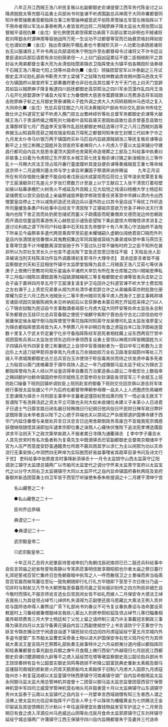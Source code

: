 <!-- { "loadSidebar": true } -->
　　八年正月江西贼王浩八听抚复叛以右副都御史俞谏提督江西军务代陈金讨之以降虏脱脱太等充御马监勇士兵部尚书何鉴谏不听虏围副总兵神周于大同命署都督同知许泰管操敢勇营都指挥佥事江彬管操神威营武平伯陈熹管操五军营左掖指挥以下不用命者得以军法从事泰彬两人者皆宣府边将二月贼廖麻子降太监谷大用张誾以监督贼平请视仇■〈金戊〉安化例使其弟侄得累功承荫下兵部议累功非例也平贼诸将若刘晖郄永时源神周等驱驰战阵万死一生议功不过都督等官而已始悬赏格封拜如安化也谓如仇■〈金戊〉独出奇谋削平僣乱者也今羣贼殄灭非一人功累功承荫居诸将右无以服诸将上不许令再议兵部请视朱宁例加升至右都督毋令过诸将又不许令廷议羣臣请如兵部后请若有余功别荫弟侄一人上曰门庭凶寇累征不捷二臣相继削平之其封谷大用弟都督佥事大亮为永清伯陆誾弟锦衣卫指挥使永为镇平伯各赐勋阶诰券禄千石贼王浩八等劫弋阳上饶等州县命仇■〈金戊〉领操团营官军以许泰副之三月试御史孟洋论劾礼部尚书靳贵大学士梁储下之狱降为桂林教谕虏攻朔州围马邑改太平仓为镇国府以居宣府军工部奏置府更仓非旧也且其位属干方干天门也上曰天门宜辟其如旨以贼廖麻子降复叛逮四川廵抚都御史高崇熙治之四川军余范藻作乱四月王浩八屯开化掠婺源休宁诸县大役军士为番僧修大慈恩寺鬻爵赎罪以充费游击将军阎勋击败廖麻子斩之五月御史贺泰谏赐义子姓外调之虏大入大同转趋朔州马邑顷之复入大同命仇■〈金戊〉充总兵官往御之六月河决黄陵冈户部尚书孙交礼部尚书传珪乞致仕许之科道官乞留不听虏入鴈门掠五台繁峙崞忻等处总督军务都御史俞谏等大破贼王浩八于贵溪桥擒之赠死刘七贼者叶县知县唐天恩固始县致仕县丞曾基息县致仕主簿那祥官七月广西盗李天宝等作乱廵抚都御史林廷选等讨平之八月江西贼刘昌等奔据玉山知县陈揽获之贼攻瑞金知县万琛死之都督同知朱安乞封赠三代如朱宁许之九月发太仆寺马价银万两于镇国府买补马匹自内旨姚源贼胡浩三等抚复叛俞谏等会剿平之上悦江彬赐之国姓并及领宣府军者裨将六人十月虏入宁夏以太监宋辅分守建昌行都司自内旨大慈恩寺灌顶大国师也舍窝死命造塔葬之工部及工科给事中执奏曰非故事上曰着为令虏掠辽东开原东乡贼艾茹七抚复叛俞谏讨擒之新淦贼张元三等作乱十一月赐大庆法王领占班丹番行童度牒听其度自便俞谏等奏擒贼首王重七等命械送京师十二月追赠刘基太师与学士承旨宋濂国子祭酒宋讷并赐谥 
　　九年正月诏所在有司存恤致仕廉吏不能自给者戊辰设庆成宴炬而后莅位土官岑浚余党覃恩复叛宁王宸濠献异灯先是元夕岁张灯费数万计至是上以宁王献召工入张干清宫灯着柱壁如昼以毡幕承檐贮火树焉火不戒延及外宫殿上见大焰悦之戏语曰桡棚大学士杨廷和梁储费宏以宫灾自劾请上亲庙祭诚慈养勤学修政受善任贤革禁中市肆以肃内令出西僧罢皇店停止工作以减免织造还兑调边兵以谨外防止曰其令皇店战下毋扰工作织造所司量缓急条奏户科给事中吕经言干清宫陛下正寝祖宗意欲万世圣子神孙法天行清海内也陛下舍正宫而处豹房忽储贰而蓄义子疏儒臣而昵番僧弃文德而宠边帅忽朝政而开酒店信童竖而事游佚天心赫怒显示谴告臣望陛下乘此震惊大明悔悟讲求消复之道讨论利病之源下所司户科给事中石天柱言先帝御宇十有八年清心守法始终不渝陛下所亲见今庙祭率多遣代两宫乘舆罕至前星未耀储嗣久虚朝仪阔绝君臣□隔而外列皇店内张酒馆宠信番僧从其鬼教招集边军同其服或容结为晜弟或纵禁中乘马燕饮无复尊卑饮食不计冷暖数离深宫驱驰于外下营过队日常不辍有时府卫之臣不知所在甚非所以为宗社生灵长久计也变不虚兆陛下宜急还宫思愆改往不报 【 天柱岳池人彭泽被诬当刑天柱陈泽功忤旨外调嘉靖初复职寻升大理寺丞】 其余廷臣言者皆不报监察御史刘天和王廷相坐忤镇守太监廖堂皆降为县丞二月贼首王浩八艾茹七等伏诛庚子上夜微行至教坊司观乐星庙永平诸府大旱饥令所在发仓库赈之四川贼喻思俸私平三月临川贼陈玖谭懿昌等为寇姚源贼梅宪三等复叛都御史俞谏等皆发兵击斩之立会子庙于嘉祥四月旱五月宁王宸濠复请复护卫屯田许之科道官谏不听大学士费宏阻之左右谮于上上责宏兄弟羣从胡为并处清华者宏辞立许之从弟编条寀亦附批致仕册厚耀为崇王六月江西大池贼张元二等平贵州贼邓先等平虏入西海子工部主事韩邦靖言诸臣顷因灾奱极陈阙失未见听纳前后以言获罪者未蒙召用乞开延揽采择之门以人心下锦衣狱黜为民诏自今言事黜谪者毋叙七月虏大寇大同怀安等处命太监张永总制军务都督白玉挂印允总兵官备御之使抚宁侯麒守紫荆宁晋伯岳守古北口崇信伯柱守居庸保定侯永福守倒马指挥使宽守黄花指挥同知英守龙泉赠司礼监太监张淮廖銮父为锦衣都指挥使其母皆为夫人予祭葬八月辛卯朔日有食之虏寇白羊口及浮图峪连营数十里复入宁武关忻定襄宁化杀守备指挥陈经军民死者相枕藉上设东西两官厅禁中视团营练兵焉以太监张忠领东边将许泰领西复设勇士营领以神周刘晖皆赐国姓为义子四镇兵号外四家复使江彬兼统之上自领中官善骑射者为一营曰中军江彬数为上言边乐上大适刀铳甲箭将游幸焉九月虏五万余骑劫掠万全右卫路准安超蔚州等处三万骑入平虏城南都御史丛兰总兵官白玉诈使饷于畛投毒焉伏而待之伏发虏中毒多死者上为毡宫以斋门庑帷幕至于溷毕具陕人造之一年乃成赠御马监太监于经父为锦衣卫都指挥使母为夫人经以开设皇店得幸自麋百万治冢造香山碧云二寺极宏壮上数临幸之赐祠额护功敕命镇国府参将宗斌杨玉京营参将左钦湛臣各领官军三千余斌玉上班则赴□操备下班则回镇听调钦臣上班则赴宣府御备下班则交兑回京俱以游击将军体统行事授太监张雄父千户为后府右都督带俸朝参母赠一品夫人上人虎圈虎伤焉编修王思谏降为驿丞十月刑部主事李中言曩者逆瑾窃权势焰熏灼陛下一悟必诛无赦天下皆谓陛下有尧舜汤武之资太平立可致也夫何大权未收储位未建义子未革小人日进君子日退士气日靡言路日闭名器日轻贿赂日行纪纲日弛风俗日坏民财日殚军政日弊奸逆既除善治未举者良以陛下之心惑于异端也夫以禁闼之严杂居邪道护国佛寺建于西华门内延住番僧与亲居处异言日沃忠言日远用舍颠倒政务乖废岂不宜哉我宪宗偶惑妖僧继晓随悟其诬即加斥谴孝宗即位重之诛戮人心痛快伏惟陛下追法宪孝博选儒臣讲求平治则天下之政次第举矣疏入不报者累日寻降为通衢驿丞 【 李中字子庸吉水人其先世宋时有名次鱼者称为复斋先生中既谪驿丞历官副都御史总督南京粮储卒于官为人庄严而意度安舒虽通籍贵仕所居不蔽风雨其学以求仁为主以闲邪为功以天命流行无事安排心中洞然四无畔岸为实际脱而好易益事嘿省其疏草目录书问及诗文行于世】 吏科给事中张原直言时事降新添驿丞十一月令太监钥守山西太监英守辽阳调浙江镇守太监璟总镇两广以市舶司太监堂代之调分守怀来太监熹守宣府以太监宝代之以分守大同右卫太监锡镇守大同以太监环代之自内旨命镇国府春秋两班及宣府备御并新选团营勇士四卫军皆于西官厅听操使朱泰朱彬提调之十二月建干清坤宁宫 

　　名山藏卷之二十 

　　●名山藏卷之二十一 

　　臣何乔远恭辑 

　　典谟记二十一 

　　◆典谟记二十一 

　　武宗毅皇帝二 

　　○武宗毅皇帝二 

　　十年正月乙丑将大祀羣臣待誓戒申刻乃免朝戊辰祀南郊已已二鼓还兵科给事中良佐言郊庙之祀省牲誓牲斋静以专宵夙莅事明信致享期昭假也尔者太庙之祭日暮行礼郊祀誓戒百官伫集终日忽免朝昏暗中执驾之人一呼而散宿卫之士羣噪而奔当临斋宫百官晨而候驾暮往至坛一鼓免朝随即行礼行礼方毕随即下营至于次日夜分乃返一切非时与制矣又凡节令大朝贺每至昏暮而司晨之官尚报卯刻传之四方所损非细乞自今敬时而慎礼不报京师讹言选女后宫民闲女皆不如礼而嫁人二月保安寺大德法王绰吉我些儿为其徒领占绰节儿绰供札失请得为正副使还居乌思藏比大乘法王例入贡并给与国师诰命得人番熬设广茶下礼部尚书刘春议不可令复议春执奏诏与诰命罢设茶敕是时上习番经被番僧服绰吉我些儿辈出入豹房参厕权貂及领占绰节儿等归辎重相属传邮烦费焉三月大学士杨廷和丁父忧上留之请终制三请乃许主事戴冠言朝政三事降为驿丞四月以太监守备黄花镇自内旨江西副使胡世宁上书言请防宁宁王奏世宁为妖言令锦衣捕治世宁闲道自诣遂下镇抚狱论戍边闰四月虏寇延绥宁夏五月京城内外多盗令提督广东市舶太监曹宏采奇香土物以进大护国保安寺右觉义班丹伦竹为其师祖大善法王星吉班丹乞祭葬礼部执奏无故事特许之六月朵颜夷分道内侵以都指挥同知桂勇署都督佥事充副总兵御之庚午月食既上微行西安门外越宿归七月廵抚江西都御史俞谏讨醴源贼徐九龄等平之虏入延绥焚圪塔等墩监察御史高公韶论劾兵部尚书王琼琼奏辨有旨令公韶首实御史凤鸣等疏捄不听降公韶富民典史重新太素殿及御马监锺鼓司南城豹房新房火药库天鹅房船坞太素殿侈于旧制八月虏大入固原九月虏寇陇州亦卜刺复寇洮岷以太监銮镇守陕西景镇守河南甫镇守湖广自内旨命御用监太监永同御马监太监大用总管神机并提督十二团营以御马监太监忠监督团营西官厅保管神机营中军四司立威营学管神机营右哨头司并鼓勇营十月以太监奭镇守山东调镇守贵州太监泰于云南以太监镇代之自内旨十一月嬖幸言西域胡僧有知三生者西人谓之活佛上使太监刘允往迎率指挥千户百余人甲士千以珠琲为幡幢黄金为七供赐法王金印袈裟及其徒馈赐巨万计勑以十年往返得便宜处置钱物益发官军护送之十二月癸丑朔日有食之虏入浑源应州马邑威远山阴等处戊辰月食命太监郭原镇守辽东刘祥镇守延绥宁城总镇两广许蒲镇守江西王保镇守四川自内旨赐都督朱宁及妻并三代诰命 

